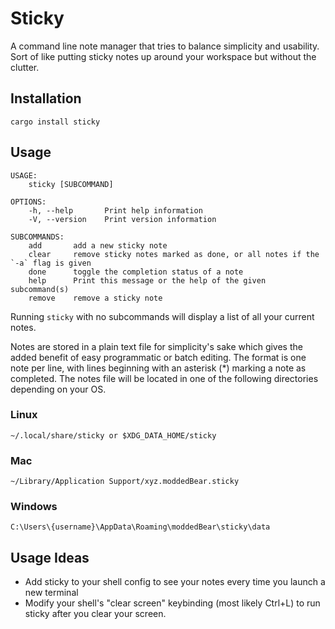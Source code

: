 # Sticky
A command line note manager that tries to balance simplicity and usability. Sort of like putting sticky notes up around your workspace but without the clutter.

## Installation
```
cargo install sticky
```

## Usage
```
USAGE:
    sticky [SUBCOMMAND]

OPTIONS:
    -h, --help       Print help information
    -V, --version    Print version information

SUBCOMMANDS:
    add       add a new sticky note
    clear     remove sticky notes marked as done, or all notes if the `-a` flag is given
    done      toggle the completion status of a note
    help      Print this message or the help of the given subcommand(s)
    remove    remove a sticky note
```
Running `sticky` with no subcommands will display a list of all your current notes.

Notes are stored in a plain text file for simplicity's sake which gives the added benefit of easy programmatic or batch editing. The format is one note per line, with lines beginning with an asterisk (\*) marking a note as completed. The notes file will be located in one of the following directories depending on your OS.

### Linux
`~/.local/share/sticky or $XDG_DATA_HOME/sticky`

### Mac
`~/Library/Application Support/xyz.moddedBear.sticky`

### Windows
`C:\Users\{username}\AppData\Roaming\moddedBear\sticky\data`

## Usage Ideas
- Add sticky to your shell config to see your notes every time you launch a new terminal
- Modify your shell's "clear screen" keybinding (most likely Ctrl+L) to run sticky after you clear your screen.

